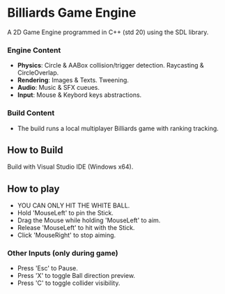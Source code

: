 # Billiards Game Engine
A 2D Game Engine programmed in C++ (std 20) using the SDL library.

### Engine Content
- **Physics**: Circle & AABox collision/trigger detection. Raycasting & CircleOverlap.
- **Rendering**: Images & Texts. Tweening.
- **Audio**: Music & SFX cueues.
- **Input**: Mouse & Keybord keys abstractions.

### Build Content
- The build runs a local multiplayer Billiards game with ranking tracking.


## How to Build
Build with Visual Studio IDE (Windows x64).


## How to play
- YOU CAN ONLY HIT THE WHITE BALL.
- Hold 'MouseLeft' to pin the Stick.
- Drag the Mouse while holding 'MouseLeft' to aim.
- Release 'MouseLeft' to hit with the Stick.
- Click 'MouseRight' to stop aiming.


### Other Inputs (only during game)
- Press 'Esc' to Pause.
- Press 'X' to toggle Ball direction preview.
- Press 'C' to toggle collider visibility.
